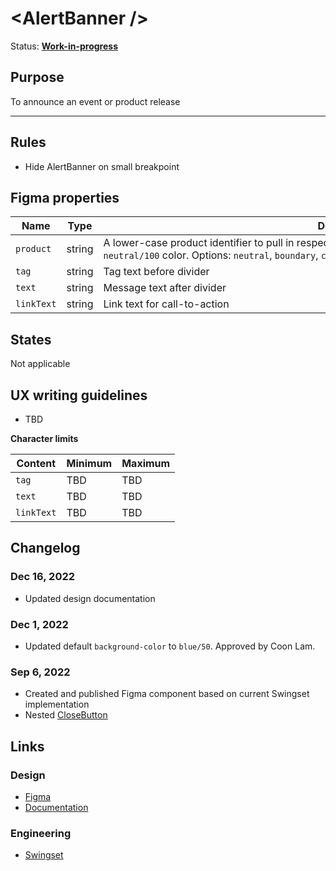 # \<AlertBanner />

Status: **[Work-in-progress](/guides/can-i-use#work-in-progress)**

## Purpose

To announce an event or product release

---

## Rules

- Hide AlertBanner on small breakpoint

## Figma properties

| Name       | Type   | Description                                                                                                                                                                                                                |
| ---------- | ------ | -------------------------------------------------------------------------------------------------------------------------------------------------------------------------------------------------------------------------- |
| `product`  | string | A lower-case product identifier to pull in respective theme colors. The default is `neutral` `neutral/100` color. Options: `neutral`, `boundary`, `consul`, `nomad`, `packer`, `terraform`, `vault`, `vagrant`, `waypoint` |
| `tag`      | string | Tag text before divider                                                                                                                                                                                                    |
| `text`     | string | Message text after divider                                                                                                                                                                                                 |
| `linkText` | string | Link text for call-to-action                                                                                                                                                                                               |

## States

Not applicable

## UX writing guidelines

- TBD

**Character limits**

| Content    | Minimum | Maximum |
| ---------- | ------- | ------- |
| `tag`      | TBD     | TBD     |
| `text`     | TBD     | TBD     |
| `linkText` | TBD     | TBD     |

## Changelog

### Dec 16, 2022

- Updated design documentation

### Dec 1, 2022

- Updated default `background-color` to `blue/50`. Approved by Coon Lam.

### Sep 6, 2022

- Created and published Figma component based on current Swingset implementation
- Nested [CloseButton](/components/close-button)

## Links

### Design

- [Figma](https://www.figma.com/file/7cYgDM618stjYUHDqAfRec/Components?node-id=2749%3A11517)
- [Documentation](/components/alert-banner)

### Engineering

- [Swingset](https://react-components.vercel.app/components/alertbanner)
